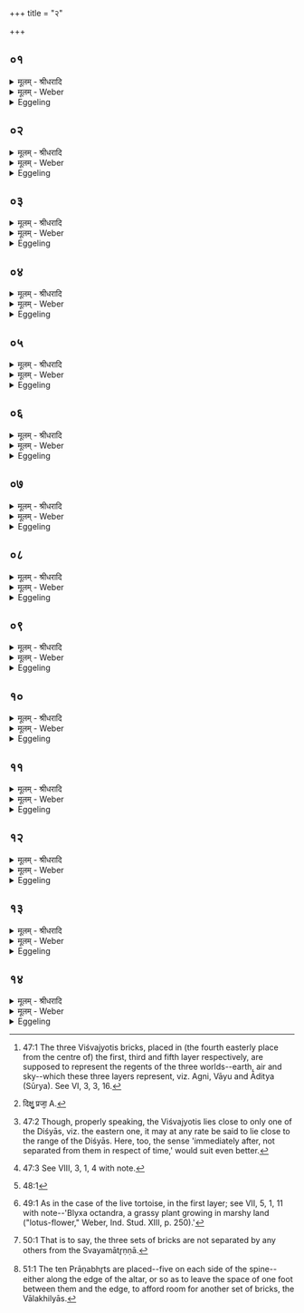 +++
title = "२"

+++


## ०१
<details><summary>मूलम् - श्रीधरादि</summary>

अ᳘थ व्विश्व᳘ज्योतिषमु᳘पदधाति॥  
व्वायुर्व्वै᳘ मध्यमा᳘ व्विश्व᳘ज्योतिर्व्वायु᳘र्ह्ये᳘वान्तरिक्षलोके व्वि᳘श्वं ज्यो᳘तिर्व्वायु᳘मे᳘वैतदु᳘पदधाति ताम᳘नन्तर्हितां दि᳘श्याभ्य ऽउ᳘पदधाति दिक्षु त᳘द्वायुं᳘ दधाति त᳘स्मात्स᳘र्व्वासु दिक्षु᳘ व्वायुः[[!!]]॥
</details>

<details><summary>मूलम् - Weber</summary>

अ᳘थ विश्व᳘ज्योतिषमु᳘पदधाति॥  
वायुर्वै᳘ मध्यमा᳘ विश्व᳘ज्योतिर्वायुॗर्ह्येॗवान्तरिक्षलोके वि᳘श्वं ज्यो᳘तिर्वायु᳘मेॗवैतदु᳘पदधाति ताम᳘नन्तर्हितां दि᳘श्याभ्य उ᳘पदधाति दिक्षु त᳘द्वायुं᳘ दधाति त᳘स्मात्स᳘र्वासु दिक्षु᳘ वायुः᳟॥
</details>

<details><summary>Eggeling</summary>

1. He then lays down a Viśvajyotis (all-light brick). Now the middle Viśvajyotis is Vāyu [^egg_113], for Vāyu (the wind) is all the light in the air-world: it is Vāyu he thus places therein. He places it so as not to be separated from the regional (bricks): he thus places Vāyu in the regions, and hence there is wind in all the regions.

[^egg_113]: 47:1 The three Viśvajyotis bricks, placed in (the fourth easterly place from the centre of) the first, third and fifth layer respectively, are supposed to represent the regents of the three worlds--earth, air and sky--which these three layers represent, viz. Agni, Vāyu and Āditya (Sūrya). See VI, 3, 3, 16.
</details>

## ०२
<details><summary>मूलम् - श्रीधरादि</summary>

(र्य᳘) य᳘द्वेव᳘ व्विश्व᳘ज्योतिषमुपद᳘धाति॥  
प्रजा वै᳘ व्विश्व᳘ज्योतिः प्रजा᳘ ह्येव व्वि᳘श्वं ज्यो᳘तिः प्रज᳘ननमे᳘वैतदु᳘पदधाति[[!!]] ताम᳘नन्तर्हितां दि᳘श्याभ्य ऽउ᳘पदधाति दिक्षु त᳘त्प्रजा᳘ दधाति त᳘स्मात्स᳘र्व्वासु दिक्षु᳘ प्रजाः᳘॥
</details>

<details><summary>मूलम् - Weber</summary>

य᳘द्वेव᳘ विश्व᳘ज्योतिषमुपद᳘धाति॥  
प्रजा वै᳘ विश्व᳘ज्योतिः प्रजाॗ ह्येव वि᳘श्वं ज्यो᳘तिः प्रज᳘ननमेॗवैत᳘दुपदधाति ताम᳘नन्तर्हितां दि᳘श्याभ्या उ᳘पदधाति दिक्षु त᳘त्प्रजा᳘ [^wbr_1] दधाति त᳘स्मात्स᳘र्वासु दिक्षु᳘ प्रजाः᳟॥  

[^wbr_1]: दिक्षु᳘ प्रजा᳘ A.
</details>

<details><summary>Eggeling</summary>

2. And, again, as to why he lays down the Viśvajyotis,--the Viśvajyotis, doubtless, is offspring (or creatures), for offspring indeed is all the light: he thus lays generative power (into that world). He places it so as not to be separated from the regional ones [^egg_114]: he thus places creatures in the regions, and hence there are creatures in all the regions.

[^egg_114]: 47:2 Though, properly speaking, the Viśvajyotis lies close to only one of the Diśyās, viz. the eastern one, it may at any rate be said to lie close to the range of the Diśyās. Here, too, the sense 'immediately after, not separated from them in respect of time,' would suit even better.
</details>

## ०३
<details><summary>मूलम् - श्रीधरादि</summary>

(०) व्विश्व᳘कर्मा त्वा सादयत्वि᳘ति॥  
व्विश्व᳘कर्मा᳘ ह्येतां᳘ तृती᳘यां चि᳘तिम᳘पश्यदन्त᳘रिक्षस्य पृष्ठे ज्यो᳘तिष्मतीमि᳘त्यन्त᳘रिक्षस्य᳘ ह्ययं᳘ पृष्ठे ज्यो᳘तिष्मान्वायुः[[!!]]॥
</details>

<details><summary>मूलम् - Weber</summary>

विश्व᳘कर्मा त्वा सादयत्वि᳘ति॥  
विश्व᳘कर्माॗ ह्येतां᳘ तृती᳘यां चि᳘तिम᳘पश्यदन्त᳘रिक्षस्य पृष्ठे ज्यो᳘तिष्मतीमि᳘त्यन्त᳘रिक्षस्य ह्य᳘य᳘म् पृष्ठे ज्यो᳘तिष्मान्वायुः᳟॥
</details>

<details><summary>Eggeling</summary>

3. [He lays it down, with, Vāj. S. XIV, 14], 'May Viśvakarman settle thee!' for Viśvakarman saw this third layer [^egg_115];--'on the back of the air, thee the brilliant one!' for on the back of the air that brilliant Vāyu indeed is.

[^egg_115]: 47:3 See VIII, 3, 1, 4 with note.
</details>

## ०४
<details><summary>मूलम् - श्रीधरादि</summary>

(र्व्वि᳘) व्वि᳘श्वस्मै प्राणा᳘यापाना᳘य॥  
व्व्यानाये᳘ति प्राणो वै᳘ व्विश्व᳘ज्योतिः स᳘र्व्वस्मा ऽउ वा᳘ ऽएत᳘स्मै प्राणो व्वि᳘श्वं ज्यो᳘तिर्यच्छे᳘ति स᳘र्व्वं ज्यो᳘तिर्यच्छे᳘त्येत᳘द्वायुष्टे᳘ ऽधिपतिरि᳘ति व्वायु᳘मे᳘वास्या ऽअ᳘धिपतिं करोति सादयित्वा सू᳘ददोहसा᳘ ऽधिवदति त᳘स्योक्तो ब᳘न्धुः॥
</details>

<details><summary>मूलम् - Weber</summary>

वि᳘श्वस्मै प्राणा᳘यापाना᳘य॥  
व्यानाये᳘ति प्राणो वै᳘ विश्व᳘ज्योतिः स᳘र्वस्मा उ वा एत᳘स्मै प्राणो वि᳘श्वं ज्यो᳘तिर्यछे᳘ति स᳘र्वं ज्यो᳘तिर्यछे᳘त्येत᳘द्वायुष्टे᳘ ऽधिपतिरि᳘ति वायु᳘मॗवास्या अ᳘धिपतिं करोति सादयित्वा सू᳘ददोहसा᳘धिवदति त᳘स्योक्तो ब᳘न्धुः॥
</details>

<details><summary>Eggeling</summary>

4. 'For all up-breathing, down-breathing, through-breathing,'--for the Viśvajyotis is breath,

and breath indeed is (necessary) for this entire universe;--'give all the light!'--that is, 'give the whole light;'--'Vāyu is thine over-lord,'--it is Vāyu he thus makes the over-lord of that (layer and the air-world). Having settled it, he pronounces the Sūdadohas over it: the significance of this has been explained.
</details>

## ०५
<details><summary>मूलम् - श्रीधरादि</summary>

(र᳘) अ᳘थ ऽर्त᳘व्या ऽउ᳘पदधाति॥  
(त्यृ) ऋत᳘व ऽएते य᳘दृत᳘व्या ऽऋतू᳘ने᳘वैतदु᳘पदधाति न᳘भश्च नभस्य᳘श्च व्वा᳘र्षिकावृतू ऽइ᳘ति ना᳘मनी ऽएनयोरेते ना᳘मभ्यामे᳘वैने ऽएतदु᳘पदधाति द्वे ऽइ᳘ष्टके भवतो द्वौ हि मा᳘सावृतुः᳘ सकृ᳘त्सादयत्ये᳘कं त᳘दृतुं᳘ करोत्य᳘वकासू᳘पदधात्य᳘वकाभिः प्र᳘च्छादयत्या᳘पो वा ऽअ᳘वका ऽअपस्त᳘देत᳘स्मिन्नृतौ᳘ दधाति त᳘स्मादेत᳘स्मिन्नृतौ भूयिष्ठं[[!!]] व्वर्षति॥
</details>

<details><summary>मूलम् - Weber</summary>

अ᳘थ ऽर्तॗव्या उ᳘पदधाति॥  
ऋत᳘व एते य᳘दृतॗव्या ऋतू᳘नेॗवैतदु᳘पदधाति न᳘भश्च नभस्य᳘श्च वा᳘र्षिकावृतू इ᳘ति ना᳘मनी एनयोरेते ना᳘मभ्यामेॗवैने एतदु᳘पदधाति द्वे इ᳘ष्टके भवतो द्वौ हि मा᳘सावृतुः᳘ सकृ᳘त्सादयत्ये᳘कं त᳘दृतुं᳘ करोत्य᳘वकासू᳘पदधात्य᳘वकाभिः प्र᳘छादयत्या᳘पो वा अ᳘वका अपस्त᳘देत᳘स्मिन्नृतौ᳘ दधाति त᳘स्मादेत᳘स्मिन्नृतौ भू᳘यिष्ठं वर्षति॥
</details>

<details><summary>Eggeling</summary>

5. He then lays down two Ritavyā (seasonal [^egg_116] bricks);--the two seasonal ones being the same as the seasons, it is the seasons he thus places therein.[Vāj. S. XIV, 15], 'Nabha and Nabhasya, the two rainy seasons,' these are the names of those two (bricks): it is by their names he thus lays them down. There are two (such) bricks, for a season consists of two months. He settles them once only: he thereby makes (the two months) one season. He places them on avakā-plants and covers them

[^egg_116]: 48:1

with avakā-plants [^egg_117]; for avakā-plants mean water he thus bestows water on that season, whence it rains most abundantly in that season.

[^egg_117]: 49:1 As in the case of the live tortoise, in the first layer; see VII, 5, 1, 11 with note--'Blyxa octandra, a grassy plant growing in marshy land ("lotus-flower," Weber, Ind. Stud. XIII, p. 250).'
</details>

## ०६
<details><summary>मूलम् - श्रीधरादि</summary>

(त्य) अथो᳘त्तरे॥  
(र ऽ) इष᳘श्चोर्ज᳘श्च शारदा᳘वृतू ऽइ᳘ति ना᳘मनी ऽएनयोरेते ना᳘मभ्यामे᳘वैने ऽएतदु᳘पदधाति द्वे ऽइ᳘ष्टके भवतो द्वौ हि मा᳘सावृतुः᳘ सकृ᳘त्सादयत्ये᳘कं त᳘दृतुं[[!!]] करोत्य᳘वकासू᳘पदधात्या᳘पो वा ऽअ᳘वका ऽअपस्त᳘देत᳘स्य ऽर्तोः᳘ पुर᳘स्ताद्दधाति त᳘स्मादेत᳘स्य ऽर्तोः᳘ पुर᳘स्ताद्वर्षति᳘ नोप᳘रिष्टात्प्र᳘च्छादयति त᳘स्मान्न त᳘थेवोप᳘रिष्टाद्वर्षति॥
</details>

<details><summary>मूलम् - Weber</summary>

अथो᳘त्तरे॥  
इष᳘श्चोर्ज᳘श्च शारदा᳘वृतू इ᳘ति ना᳘मनी एनयोरेते ना᳘मभ्यामेॗवैने एतदु᳘पदधाति द्वे इ᳘ष्टके भवतो द्वौ हि मा᳘सावृतुः᳘ सकृ᳘त्सादयत्ये᳘कं त᳘दृतुं᳘ करोत्य᳘वकासू᳘पदधात्या᳘पो वा अ᳘वका अपस्त᳘देत᳘स्य ऽर्तोः᳘ पुर᳘स्ताद्दधाति त᳘स्मादेत᳘स्य ऽर्तोः᳘ पुर᳘स्ताद्वर्षतिॗ नोप᳘रिष्टात्प्र᳘छादयति त᳘स्मान्न त᳘थेवोप᳘रिष्टाद्वर्षति॥
</details>

<details><summary>Eggeling</summary>

6. Then the two upper ones, with (Vāj. S. XIV, I6), 'Isha and Ūrja, the two autumnal seasons,'--these are the names of those two (bricks): it is by their names he thus lays them down. There are two (such) bricks, for a season consists of two months. He settles them only once: he thereby makes (the two months) one season. He places them on avakā-plants, for the avakā-plants mean water: he thus bestows water before that season, whence it rains before that season. He does not cover them afterwards, whence it does not likewise rain after (that season).
</details>

## ०७
<details><summary>मूलम् - श्रीधरादि</summary>

तद्य᳘देता ऽअ᳘त्रोपद᳘धाति॥  
संव्वत्सर᳘ ऽए᳘षो ऽग्नि᳘रिम᳘ ऽउ लोकाः᳘ संव्वत्सरस्त᳘स्यान्त᳘रिक्षमेव᳘ मध्यमा चि᳘तिरन्त᳘रिक्षमस्य व्वर्षाशर᳘दावृतू तद्य᳘देता ऽअ᳘त्रोपद᳘धाति य᳘दे᳘वास्यैता᳘ ऽआत्म᳘नस्त᳘दस्मिन्नेतत्प्र᳘तिदधाति त᳘स्मादेता ऽअत्रो᳘पदधाति॥
</details>

<details><summary>मूलम् - Weber</summary>

तद्य᳘देता॥  
अ᳘त्रोपद᳘धाति संवत्सर᳘ एॗषो ऽग्नि᳘रिम᳘ उ लोकाः᳘ संवत्सरस्त᳘स्यान्त᳘रिक्षमेव᳘ मध्यमा चि᳘तिरन्त᳘रिक्षमस्य वर्षाशर᳘दावृत् तद्य᳘देता अ᳘त्रोपद᳘धाति य᳘देॗवास्यैता᳘ आत्म᳘नस्त᳘दस्मिन्नेतत्प्र᳘तिदधाति त᳘स्मादेता अत्रो᳘पदधाति॥
</details>

<details><summary>Eggeling</summary>

7. And as to why he places these (four bricks) in this (layer),--this fire-altar is the year, and the year is the same as these worlds, and the middlemost layer is the air (-world) thereof; and the rainy season and autumn are the air (-world) thereof: hence when he places them in this (layer), he thereby restores to him (Agni) what (part) of his body these (formed),--this is why he places them in this (layer).
</details>

## ०८
<details><summary>मूलम् - श्रीधरादि</summary>

य᳘द्वे᳘वैता ऽअ᳘त्रोपद᳘धाति॥  
प्रजा᳘पतिरे᳘षो ऽग्निः᳘ संव्वत्सर᳘ ऽउ प्रजा᳘पतिस्त᳘स्य म᳘ध्यमेव᳘ मध्यमा चि᳘तिर्म᳘ध्यमस्य व्वर्षाशर᳘दावृतू तद्य᳘देता ऽअ᳘त्रोपद᳘धाति य᳘दे᳘वास्यैता᳘ ऽआत्म᳘नस्त᳘दस्मिन्नेतत्प्र᳘तिदधाति त᳘स्मादेता ऽअत्रो᳘पदधाति॥
</details>

<details><summary>मूलम् - Weber</summary>

य᳘द्वेॗवैता अ᳘त्रोपद᳘धाति॥  
प्रजा᳘पतिरेॗषो ऽग्निः᳘ संवत्सर᳘ उ प्रजा᳘पतिस्त᳘स्य म᳘ध्यमेव᳘ मध्यमा चि᳘तिर्म᳘ध्यमस्य वर्षाशर᳘दावृतू तद्य᳘देता अ᳘त्रोपद᳘धाति य᳘देॗवास्यैता᳘ आत्म᳘नस्त᳘दस्मिन्नेतत्प्र᳘तिदधाति त᳘स्मादेता अत्रो᳘पदधाति॥
</details>

<details><summary>Eggeling</summary>

8. And, again, as to why he places them in this (layer),--this Agni (the fire-altar) is Prajāpati, and Prajāpati is the year. Now the middlemost layer is the middle of this (altar), and the rainy season and the autumn are the middle of that (year): hence when he places them in this (layer), he thereby restores to him (Agni-Prajāpati) what part of his

body these (formed),--this is why he places them in this (layer).
</details>

## ०९
<details><summary>मूलम् - श्रीधरादि</summary>

ता वा᳘ ऽएताः᳘॥  
(श्च᳘) च᳘तस्र ऽऋत᳘व्या मध्यमा᳘यां चि᳘ता ऽउ᳘पदधाति द्वे᳘ द्वे ऽइ᳘तरासु चि᳘तिषु च᳘तुष्पादा वै᳘ पश᳘वो ऽन्त᳘रिक्षं मध्यमा चि᳘तिरन्त᳘रिक्षे त᳘त्पशू᳘न्दधाति त᳘स्मादन्त᳘रिक्षायतनाः पश᳘वः॥
</details>

<details><summary>मूलम् - Weber</summary>

ता वा᳘ एताः᳟॥  
च᳘तस्र ऋतॗव्या मध्यमा᳘यां चि᳘ता उ᳘पदधाति द्वे᳘-द्वे इ᳘तरासु चि᳘तिषु च᳘तुष्पादा वै᳘ पश᳘वो ऽन्त᳘रिक्षम् मध्यमा चि᳘तिरन्त᳘रिक्षे त᳘त्पशू᳘न्दधाति त᳘स्मादन्त᳘रिक्षायतनाः पश᳘वः॥
</details>

<details><summary>Eggeling</summary>

9. There are here four seasonal (bricks) he lays down in the middlemost layer; and two in each of the other layers,--animals (cattle) are four-footed, and the middlemost layer is the air: he thus places animals in the air, and hence there are animals that have their abode in the air.
</details>

## १०
<details><summary>मूलम् - श्रीधरादि</summary>

(वो) य᳘द्वेव च᳘तस्रः॥ 
(श्च᳘) च᳘तुष्पादा वै᳘ पशवो᳘ ऽन्नं पश᳘वो म᳘ध्यं मध्यमा चि᳘तिर्मध्यतस्तद᳘न्नं दधाति॥
</details>

<details><summary>मूलम् - Weber</summary>

य᳘द्वेव च᳘तस्रः च᳘तुष्पादा वै᳘ पशवो᳘ ऽन्नम् पश᳘वो म᳘ध्यम् मध्यमा चि᳘तिर्मध्यतस्तद᳘न्नं दधाति॥
</details>

<details><summary>Eggeling</summary>

10. And, again, why there are four,--animals are four-footed, and animals are food; and the middle-most layer is the middle (of Agni's body): he thus puts food in the middle.
</details>

## ११
<details><summary>मूलम् - श्रीधरादि</summary>

य᳘द्वेव च᳘तस्रः॥  
(श्च᳘) च᳘तुरक्षरं वा᳘ ऽअन्त᳘रिक्षं᳘ द्व्य᳘क्षरा ऽइ᳘तराश्चि᳘तयस्तद्या᳘वदन्त᳘रिक्षं ता᳘वत्त᳘त्कृत्वो᳘पदधाति॥
</details>

<details><summary>मूलम् - Weber</summary>

य᳘द्वेव च᳘तस्रः॥  
च᳘तुरक्षरं वा᳘ अन्त᳘रिक्षं द्व्य᳘क्षरा इ᳘तराश्चि᳘तयस्तद्या᳘वदन्त᳘रिक्षं ता᳘वत्त᳘त्कृत्वो᳘पदधाति॥
</details>

<details><summary>Eggeling</summary>

11. And, again, why there are four,--'antariksha' (air) consists of four syllables, and the other layers (citi) consist of two syllables; hence as much as the air consists of, so much he makes it in laying it down.
</details>

## १२
<details><summary>मूलम् - श्रीधरादि</summary>

य᳘द्वेव च᳘तस्रः॥  
पशु᳘रेष य᳘दग्निर्म᳘ध्यं तत्प्र᳘ति पशुं व्व᳘रिष्ठं करोति त᳘स्मान्म᳘ध्यं प्र᳘ति पशुर्व्व᳘रिष्ठः॥
</details>

<details><summary>मूलम् - Weber</summary>

य᳘द्वेव चतस्रः॥  
पशु᳘रेष य᳘दग्निर्म᳘ध्यं तत्प्र᳘ति पशुं व᳘रिष्ठं करोति त᳘स्मान्म᳘ध्यम् प्र᳘ति पशुर्व᳘रिष्ठः॥
</details>

<details><summary>Eggeling</summary>

12. And, again, why there are four,--this Agni (altar), doubtless, is an animal: he thus makes the animal biggest towards the middle; whence an animal is biggest towards the middle.
</details>

## १३
<details><summary>मूलम् - श्रीधरादि</summary>

(स्ता) ता वा᳘ ऽएताः[[!!]]॥  
(श्च᳘) च᳘तस्र ऽऋत᳘व्यास्ता᳘सां व्विश्व᳘ज्योतिः पञ्चमी प᳘ञ्च दि᳘श्यास्तद्द᳘श द᳘शाक्षरा व्विराड᳘न्नं व्विराण्म᳘ध्यं मध्यमा चि᳘तिर्मध्यतस्तद᳘न्नं दधाति ता ऽअ᳘नन्तर्हिताः स्वयमातृण्णा᳘या ऽउ᳘पदधाति प्राणो वै᳘ स्वयमातृण्णा᳘ ऽनन्तर्हितं त᳘त्प्राणाद᳘न्नं दधात्यु᳘त्तरा ऽउ᳘त्तरं त᳘त्प्राणाद᳘न्नं दधाति॥
</details>

<details><summary>मूलम् - Weber</summary>

ता वा᳘ एताः᳟॥  
च᳘तस्र ऋतॗव्यास्ता᳘सां विश्व᳘ज्योतिः पञ्चमी प᳘ञ्च दि᳘श्यास्तद्द᳘श द᳘शाक्षरा विराड᳘न्नं विराण्म᳘ध्यम् मध्यमा चि᳘तिर्मध्यतस्तद᳘न्नं दधाति ता अ᳘नन्तर्हिताः स्वयमातृणा᳘या उ᳘पदधाति प्राणो वै᳘ स्वयमातृणा᳘नन्तर्हितं त᳘त्प्राणाद᳘न्नं दधात्यु᳘त्तरा उ᳘त्तरं त᳘त्प्राणाद᳘न्नं दधाति॥
</details>

<details><summary>Eggeling</summary>

13. There are here four R̥tavyās, the Viśvajyotis being the fifth, and five Diśyās,--this makes ten: the Virāj consists of ten syllables, and the Virāj is food, and the middlemost layer is the middle;--he thus puts food in the middle (of the body). He lays them down so as not to be separated from the naturally-perforated one [^egg_118], for the naturally-perforated one is the vital air: he thus places the food so as not to be separated from the vital air. Subsequently (to the central brick) he lays them down: subsequently

[^egg_118]: 50:1 That is to say, the three sets of bricks are not separated by any others from the Svayamātr̥ṇṇā.

to (or upon) the vital air he thus places food.
</details>

## १४
<details><summary>मूलम् - श्रीधरादि</summary>

(त्य᳘) अ᳘थ प्राणभृ᳘त ऽउ᳘पदधाति॥  
प्राणा वै᳘ प्राणभृ᳘तः प्राणा᳘ने᳘वैतदु᳘पदधाति ता द᳘श भवन्ति द᳘श वै᳘ प्राणाः᳘ पूर्वार्ध ऽउ᳘पदधाति पुर᳘स्ता᳘द्धीमे᳘ प्राणा ऽआ᳘युर्मे पाहि ज्यो᳘तिर्मे यच्छे᳘ति प्राणो वै ज्यो᳘तिः प्राणं᳘ मे यच्छे᳘त्ये᳘वैत᳘दाह ता ऽअ᳘नन्तर्हिता ऽऋ᳘तव्याभ्य ऽउ᳘पदधाति[[!!]] प्राणो वै᳘ व्वायु᳘र्ऋतु᳘षु त᳘द्वायुं प्र᳘तिष्ठापयति॥
</details>
<details><summary>मूलम् - Weber</summary>

अ᳘थ प्राणभृ᳘त उ᳘पदधाति॥  
प्राणा वै᳘ प्राणभृ᳘तः प्राणा᳘नेॗवैतदु᳘पदधाति ता द᳘श भवन्ति द᳘श वै᳘ प्राणाः᳘ पूर्वार्ध उ᳘पदधाति पुर᳘स्ताॗद्धीमे प्राणा आ᳘युर्मे पाहि ज्यो᳘तिर्मे यछे᳘ति प्राणो वै ज्यो᳘तिः प्राण᳘म् मे यछे᳘त्येॗवैत᳘दाह ता अ᳘नन्तर्हिता ऋतॗव्याभ्य उ᳘पदधाति प्राणो वै᳘ वायु᳘रृतु᳘षु त᳘द्वायुम् प्र᳘तिष्ठापयति॥
</details>
<details><summary>Eggeling</summary>

14. He then lays down the Prāṇabhr̥t [^egg_119] (bricks);--the Prāṇabhr̥ts (breath-holders), doubtless, are the vital airs: it is the vital airs he thus lays into (Agni's body). There are ten of them, for there are ten vital airs. He places them in the forepart (of the altar),--for there are these vital airs in front,--with (Vāj. S. XIV, 17), 'Protect my vital strength! protect mine up-breathing! protect my down-breathing! protect my through-breathing! protect mine eye! protect mine ear! increase my speech! animate my mind! protect my soul (or body)! give me light!'--He lays them down so as not to be separated from the seasonal ones, for the vital air is wind: he thus establishes the wind in the seasons.

[^egg_119]: 51:1 The ten Prāṇabhr̥ts are placed--five on each side of the spine--either along the edge of the altar, or so as to leave the space of one foot between them and the edge, to afford room for another set of bricks, the Vālakhilyās.
</details>

